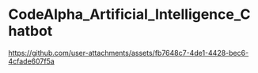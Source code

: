 # CodeAlpha_Artificial_Intelligence_Chatbot




https://github.com/user-attachments/assets/fb7648c7-4de1-4428-bec6-4cfade607f5a

